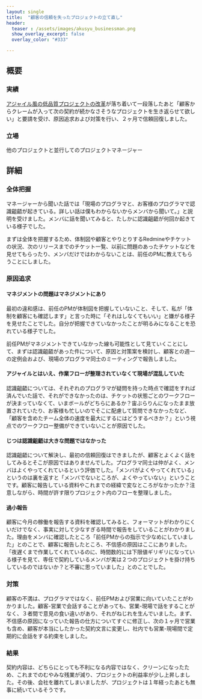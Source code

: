 ```yaml
---
layout: single
title:  "顧客の信頼を失ったプロジェクトの立て直し"
header:
  teaser : /assets/images/akusyu_businessman.png
  show_overlay_excerpt: false
  overlay_color: "#333"

---
```



## 概要

### 実績

[アジャイル風の低品質プロジェクトの改革](/portfolio/2018-04-15-what-is-agile)が落ち着いて一段落したあと「顧客からクレームが入って次の契約が続かなさそうなプロジェクトを生き返らせて欲しい」と要請を受け、原因追求および対策を行い、２ヶ月で信頼回復しました。

### 立場

他のプロジェクトと並行してのプロジェクトマネージャー

## 詳細

### 全体把握

マネージャーから聞いた話では「現場のプログラマと、お客様のプログラマで認識齟齬が起きている。詳しい話は僕もわからないからメンバから聞いて。」と説明を受けました。メンバに話を聞いてみると、たしかに認識齟齬が何回か起きている様子でした。

まずは全体を把握するため、体制図や顧客とやりとりするRedmineやチケットの状況、次のリリースまでのチケット一覧、以前に問題のあったチケットなどを見せてもらったり、メンバだけではわからないことは、前任のPMに教えてもらうことにしました。

### 原因追求

#### マネジメントの問題はマネジメントにあり
最初の違和感は、前任のPMが体制図を把握していないこと、そして、私が「体制を顧客にも確認します」と言った時に「それはしなくてもいい」と嫌がる様子を見せたことでした。自分が把握できていなかったことが明るみになることを恐れている様子でした。

前任PMがマネジメントできていなかった線も可能性として見ていくことにして、まずは認識齟齬があった件について、原因と対策案を検討し、顧客との週一の定例会および、現場のプログラマ同士のミーティングで報告しました。

#### アジャイルとはいえ、作業フローが整理されていなくて現場が混乱していた

認識齟齬については、それぞれのプログラマが疑問を持った時点で確認をすれば済んでいた話で、それができなかったのは、チケットの状態ごとのワークフローが決まっていなくて、いまボールがどちらにあるか？宙ぶらりんになったまま放置されていたり、お客様も忙しいのでそこに配慮して質問できなかったなど、「顧客を含めたチーム全体の速度を最大にするにはどうするべきか？」という視点でのワークフロー整備ができていないことが原因でした。

#### じつは認識齟齬は大きな問題ではなかった

認識齟齬について解決し、最初の信頼回復はできましたが、顧客とよくよく話をしてみるとそこが原因ではありませんでした。プログラマ同士は仲がよく、メンバはよくやってくれているという評価でした。「メンバがよくやってくれている」というのは裏を返すと「メンバでないところが、よくやっていない」ということです。顧客に報告している資料やこれまでの経緯で変なところがなかったか？注意しながら、時間が許す限りプロジェクト内のフローを整理しました。

#### 過小報告

顧客に今月の稼働を報告する資料を確認してみると、フォーマットがわかりにくいだけでなく、事実に対して少なすぎる時間で報告をしていることがわかりました。理由をメンバに確認したところ「前任PMからの指示で少なめにしていました」とのことで、顧客に報告したところ、不信感の原因はここにありました。「夜遅くまで作業してくれているのに、時間数的には下限値ギリギリになっている様子を見て、専任で契約しているメンバが実は２つのプロジェクトを掛け持ちしているのではないか？と不審に思っていました」とのことでした。

### 対策

顧客の不満は、プログラマではなく、前任PMおよび営業に向いていたことがわかりました。顧客-営業で会話することがあっても、営業-現場で話をすることがなく、３者間で意見の食い違いがあり、それがねじれを生んでいました。まず、不信感の原因になっていた報告の仕方についてすぐに修正し、次の１ヶ月で営業も含め、顧客が本当にしたかった契約文言に変更し、社内でも営業-現場間で定期的に会話をする約束をしました。

### 結果

契約内容は、どちらにとっても不利になる内容ではなく、クリーンになったため、これまでのむやみな残業が減り、プロジェクトの利益率が少し上昇しました。その後、会社を離れてしまいましたが、プロジェクトは１年経ったあとも無事に続いているそうです。
